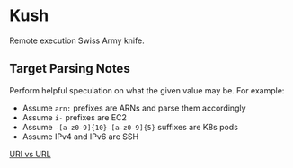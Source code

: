 # Kush

Remote execution Swiss Army knife.

## Target Parsing Notes

Perform helpful speculation on what the given value may be. For example:
- Assume `arn:` prefixes are ARNs and parse them accordingly
- Assume `i-` prefixes are EC2
- Assume `-[a-z0-9]{10}-[a-z0-9]{5}` suffixes are K8s pods
- Assume IPv4 and IPv6 are SSH

[URI vs URL](https://danielmiessler.com/p/difference-between-uri-url/)
